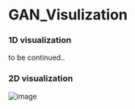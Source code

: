 # GAN_Visulization


### 1D visualization
to be continued..

### 2D visualization
![image](https://github.com/aa10402tw/GAN_visualization/blob/master/result/2D.gif)
